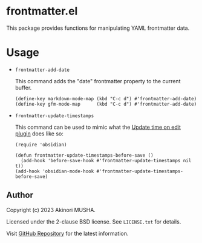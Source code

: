 # frontmatter.el

This package provides functions for manipulating YAML frontmatter data.

# Usage

- `frontmatter-add-date`

  This command adds the "date" frontmatter property to the current buffer.

  ``` emacs-lisp
  (define-key markdown-mode-map (kbd "C-c d") #'frontmatter-add-date)
  (define-key gfm-mode-map      (kbd "C-c d") #'frontmatter-add-date)
  ```

- `frontmatter-update-timestamps`

  This command can be used to mimic what the [Update time on edit plugin](https://github.com/beaussan/update-time-on-edit-obsidian) does like so:

  ```emacs-lisp
  (require 'obsidian)

  (defun frontmatter-update-timestamps-before-save ()
    (add-hook 'before-save-hook #'frontmatter-update-timestamps nil t))
  (add-hook 'obsidian-mode-hook #'frontmatter-update-timestamps-before-save)
  ```

## Author

Copyright (c) 2023 Akinori MUSHA.

Licensed under the 2-clause BSD license.  See `LICENSE.txt` for details.

Visit [GitHub Repository](https://github.com/knu/frontmatter.el) for the latest information.
